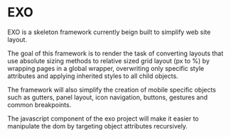 # EXO
EXO is a skeleton framework currently beign built to simplify web site layout. 

The goal of this framework is to render the task of converting layouts that use absolute sizing methods to relative sized grid layout (px to %) by wrapping pages in a global wrapper, overwriting only specific style attributes and applying inherited styles to all child objects.

The framework will also simplify the creation of mobile specific objects such as gutters, panel layout, icon navigation, buttons, gestures and common breakpoints. 

The javascript component of the exo project will make it easier to manipulate the dom by targeting object attributes recursively.


